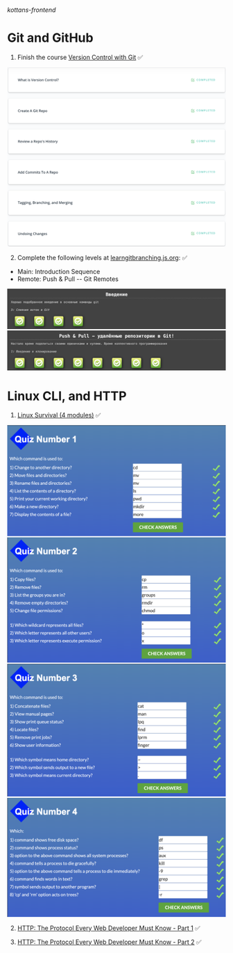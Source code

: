 ###### kottans-frontend

# Git and GitHub

1. Finish the course [Version Control with Git](https://www.udacity.com/course/version-control-with-git--ud123) ✅

![Result](/img/Version%20Control%20Git.png)

2. Complete the following levels at [learngitbranching.js.org](https://learngitbranching.js.org/):  ✅
* Main: Introduction Sequence
* Remote: Push & Pull -- Git Remotes

![Result_Main](/img/Main.png)
![Result_Remote](/img/Remote.png)

# Linux CLI, and HTTP

1. [Linux Survival (4 modules)](https://linuxsurvival.com/linux-tutorial-introduction/) ✅

![Quiz1](/task_linux_cli/Quiz1.png)
![Quiz2](/task_linux_cli/Quiz2.png)
![Quiz3](/task_linux_cli/Quiz3.png)
![Quiz4](/task_linux_cli/Quiz4.png)

2. [HTTP: The Protocol Every Web Developer Must Know - Part 1](https://code.tutsplus.com/tutorials/http-the-protocol-every-web-developer-must-know-part-1--net-31177) ✅

3. [HTTP: The Protocol Every Web Developer Must Know - Part 2](https://code.tutsplus.com/tutorials/http-the-protocol-every-web-developer-must-know-part-2--net-31155) ✅